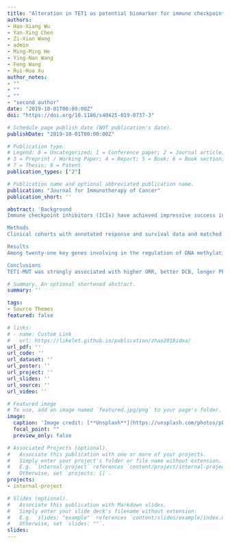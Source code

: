 ```yaml
---
title: "Alteration in TET1 as potential biomarker for immune checkpoint blockade in multiple cancers"
authors:
- Hao-Xiang Wu
- Yan-Xing Chen
- Zi-Xian Wang
- admin
- Ming-Ming He
- Ying-Nan Wang
- Feng Wang
- Rui-Hua Xu
author_notes:
- ""
- ""
- ""
- "second author"
date: "2019-10-01T00:00:00Z"
doi: "https://doi.org/10.1186/s40425-019-0737-3"

# Schedule page publish date (NOT publication's date).
publishDate: "2019-10-01T00:00:00Z"

# Publication type.
# Legend: 0 = Uncategorized; 1 = Conference paper; 2 = Journal article;
# 3 = Preprint / Working Paper; 4 = Report; 5 = Book; 6 = Book section;
# 7 = Thesis; 8 = Patent
publication_types: ["2"]

# Publication name and optional abbreviated publication name.
publication: "Journal for Immunotherapy of Cancer"
publication_short: ''

abstract: 'Background
Immune checkpoint inhibitors (ICIs) have achieved impressive success in different cancer types, yet responses vary and predictive biomarkers are urgently needed. Growing evidence points to a link between DNA methylation and anti-tumor immunity, while clinical data on the association of genomic alterations in DNA methylation-related genes and ICI response are lacking.

Methods
Clinical cohorts with annotated response and survival data and matched mutational data from published studies were collected and consolidated. The predictive function of specific mutated genes was first tested in the discovery cohort and later validated in the validation cohort. The association between specific mutated genes and tumor immunogenicity and anti-tumor immunity was further investigated in the Cancer Genome Altas (TCGA) dataset.

Results
Among twenty-one key genes involving in the regulation of DNA methylation, TET1-mutant (TET1-MUT) was enriched in patients responding to ICI treatment in the discovery cohort (P < 0.001). TET1 was recurrently mutated across multiple cancers and more frequently seen in skin, lung, gastrointestinal, and urogenital cancers. In the discovery cohort (n = 519), significant differences were observed between TET1-MUT and TET1-wildtype (TET1-WT) patients regarding objective response rate (ORR, 60.9% versus 22.8%, P < 0.001), durable clinical benefit (DCB, 71.4% versus 31.6%, P < 0.001), and progression-free survival (PFS, hazard ratio = 0.46 [95% confidence interval, 0.25 to 0.82], P = 0.008). In the validation cohort (n = 1395), significant overall survival (OS) benefit was detected in the TET1-MUT patients compared to TET1-WT patients (hazard ratio = 0.47 [95% confidence interval, 0.25 to 0.88], P = 0.019), which was, importantly, independent of tumor mutational burden and high microsatellite instability; as well as not attributed to the prognostic impact of TET1-MUT (P > 0.05 in both two non-ICI-treated cohorts). In TCGA dataset, TET1-MUT was strongly associated with higher tumor mutational burden and neoantigen load, and inflamed pattern of tumor-infiltrating T lymphocytes, immune signatures and immune-related gene expressions.

Conclusions
TET1-MUT was strongly associated with higher ORR, better DCB, longer PFS, and improved OS in patients receiving ICI treatment, suggesting that TET1-MUT is a novel predictive biomarker for immune checkpoint blockade across multiple cancer types.'

# Summary. An optional shortened abstract.
summary: ''

tags:
- Source Themes
featured: false

# links:
# - name: Custom Link
#   url: https://likelet.github.io/publication/zhao2018idea/
url_pdf: ''
url_code: ''
url_dataset: ''
url_poster: ''
url_project: ''
url_slides: ''
url_source: ''
url_video: ''

# Featured image
# To use, add an image named `featured.jpg/png` to your page's folder. 
image:
  caption: 'Image credit: [**Unsplash**](https://unsplash.com/photos/pLCdAaMFLTE)'
  focal_point: ""
  preview_only: false

# Associated Projects (optional).
#   Associate this publication with one or more of your projects.
#   Simply enter your project's folder or file name without extension.
#   E.g. `internal-project` references `content/project/internal-project/index.md`.
#   Otherwise, set `projects: []`.
projects:
- internal-project

# Slides (optional).
#   Associate this publication with Markdown slides.
#   Simply enter your slide deck's filename without extension.
#   E.g. `slides: "example"` references `content/slides/example/index.md`.
#   Otherwise, set `slides: ""`.
slides:
---
```



